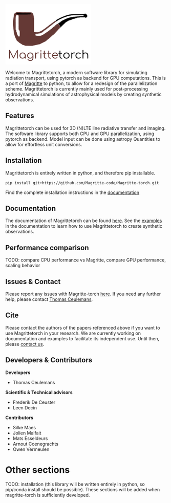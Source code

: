 <img src="docs/src/images/Magrittetorch_logo_no_background.png" alt="logo">

Welcome to Magrittetorch, a modern software library for simulating radiation transport, using pytorch as backend for GPU computations.
This is a port of [Magritte](https://github.com/Magritte-code/Magritte) to python, to allow for a redesign of the parallelization scheme.
Magrittetorch is currently mainly used for post-processing hydrodynamical simulations of astrophysical models by creating synthetic observations.

## Features
Magrittetorch can be used for 3D (N)LTE line radiative transfer and imaging. The software library supports both CPU and GPU parallelization, using pytorch as backend. Model input can be done using astropy Quantities to allow for effortless unit conversions.


## Installation
Magrittetorch is entirely written in python, and therefore pip installable. 
```console
pip install git+https://github.com/Magritte-code/Magritte-torch.git
```
Find the complete installation instructions in the [documentation](https://magritte-torch.readthedocs.io/en/latest/0_getting_started/index.html)

## Documentation
The documentation of Magrittetorch can be found [here](https://magritte-torch.readthedocs.io).
See the [examples](https://magritte-torch.readthedocs.io/en/latest/1_examples/index.html) in the
documentation to learn how to use Magrittetorch to create synthetic observations.

## Performance comparison
TODO: compare CPU performance vs Magritte, compare GPU performance, scaling behavior

## Issues & Contact
Please report any issues with Magritte-torch [here](https://github.com/Magritte-code/Magritte-torch/issues). If you need any further help, please contact [Thomas Ceulemans](https://thomasceulemans.github.io/).

## Cite
Please contact the authors of the papers referenced above if you want to use
Magrittetorch in your research. We are currently working on documentation and
examples to facilitate its independent use. Until then, please
[contact us](https://thomasceulemans.github.io/).

## Developers & Contributors
**Developers**
* Thomas Ceulemans

**Scientific & Technical advisors**
* Frederik De Ceuster
* Leen Decin

**Contributors**
* Silke Maes
* Jolien Malfait
* Mats Esseldeurs
* Arnout Coenegrachts
* Owen Vermeulen

# Other sections
TODO: installation (this library will be written entirely in python, so pip/conda install should be possible). These sections will be added when magritte-torch is sufficiently developed.
